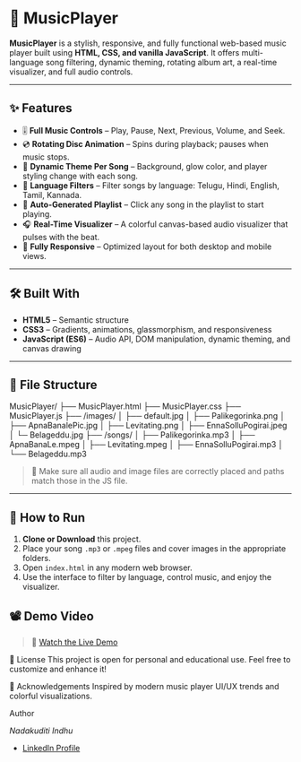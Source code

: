 # 🎵 MusicPlayer

**MusicPlayer** is a stylish, responsive, and fully functional web-based music player built using **HTML, CSS, and vanilla JavaScript**. It offers multi-language song filtering, dynamic theming, rotating album art, a real-time visualizer, and full audio controls.

---

## ✨ Features

- 🎚️ **Full Music Controls** – Play, Pause, Next, Previous, Volume, and Seek.
- 💿 **Rotating Disc Animation** – Spins during playback; pauses when music stops.
- 🎨 **Dynamic Theme Per Song** – Background, glow color, and player styling change with each song.
- 🧠 **Language Filters** – Filter songs by language: Telugu, Hindi, English, Tamil, Kannada.
- 📃 **Auto-Generated Playlist** – Click any song in the playlist to start playing.
- 🎧 **Real-Time Visualizer** – A colorful canvas-based audio visualizer that pulses with the beat.
- 📱 **Fully Responsive** – Optimized layout for both desktop and mobile views.

---

## 🛠️ Built With

- **HTML5** – Semantic structure
- **CSS3** – Gradients, animations, glassmorphism, and responsiveness
- **JavaScript (ES6)** – Audio API, DOM manipulation, dynamic theming, and canvas drawing

---

## 📁 File Structure

MusicPlayer/
├── MusicPlayer.html
├── MusicPlayer.css
├── MusicPlayer.js
├── /images/
│ ├── default.jpg
│ ├── Palikegorinka.png
│ ├── ApnaBanalePic.jpg
│ ├── Levitating.png
│ ├── EnnaSolluPogirai.jpeg
│ └─ Belageddu.jpg
├── /songs/
│ ├── Palikegorinka.mp3
│ ├── ApnaBanaLe.mpeg
│ ├── Levitating.mpeg
│ ├── EnnaSolluPogirai.mp3
│ └── Belageddu.mp3


> 🎵 Make sure all audio and image files are correctly placed and paths match those in the JS file.

---

## 🚀 How to Run

1. **Clone or Download** this project.
2. Place your song `.mp3` or `.mpeg` files and cover images in the appropriate folders.
3. Open `index.html` in any modern web browser.
4. Use the interface to filter by language, control music, and enjoy the visualizer.


## 📽️ Demo Video

> 🎥 [Watch the Live Demo](https://your-demo-link.com)

📄 License
This project is open for personal and educational use. Feel free to customize and enhance it!

🙌 Acknowledgements
Inspired by modern music player UI/UX trends and colorful visualizations.

Author

*Nadakuditi Indhu*  
- [LinkedIn Profile](https://www.linkedin.com/in/nadakuditi-indhu-6ab82029a/)



